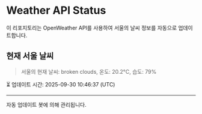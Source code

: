 
# Weather API Status

이 리포지토리는 OpenWeather API를 사용하여 서울의 날씨 정보를 자동으로 업데이트합니다.

## 현재 서울 날씨
> 서울의 현재 날씨: broken clouds, 온도: 20.2°C, 습도: 79%

⏳ 업데이트 시간: 2025-09-30 10:46:37 (UTC)

---
자동 업데이트 봇에 의해 관리됩니다.
